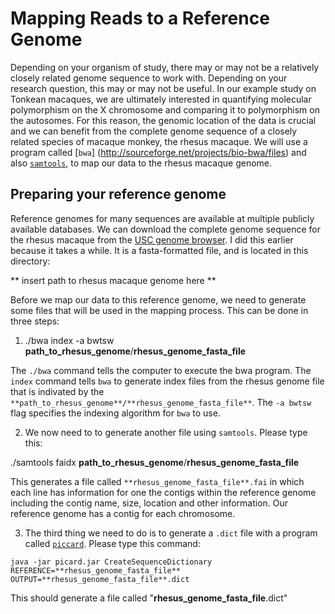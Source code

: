 # Mapping Reads to a Reference Genome

Depending on your organism of study, there may or may not be a relatively closely related genome sequence to work with.  Depending on your research question, this may or may not be useful.  In our example study on Tonkean macaques, we are ultimately interested in quantifying molecular polymorphism on the X chromosome and comparing it to polymorphism on the autosomes.  For this reason, the genomic location of the data is crucial and we can benefit from the complete genome sequence of a closely related species of macaque monkey, the rhesus macaque.  We will use a program called [`bwa`] (http://sourceforge.net/projects/bio-bwa/files) and also [`samtools`](http://samtools.sourceforge.net/), to map our data to the rhesus macaque genome.

## Preparing your reference genome

Reference genomes for many sequences are available at multiple publicly available databases.  We can download the complete genome sequence for the rhesus macaque from the [USC genome browser](http://hgdownload.cse.ucsc.edu/downloads.html#rhesus).  I did this earlier because it takes a while.  It is a fasta-formatted file, and is located in this directory:

** insert path to rhesus macaque genome here **

Before we map our data to this reference genome, we need to generate some files that will be used in the mapping process.  This can be done in three steps:

1. ./bwa index -a bwtsw **path_to_rhesus_genome**/**rhesus_genome_fasta_file**

  The `./bwa` command tells the computer to execute the bwa program.  The `index` command tells `bwa` to generate index files from the rhesus genome file that is indivated by the `**path_to_rhesus_genome**/**rhesus_genome_fasta_file**`.  The `-a bwtsw` flag specifies the indexing algorithm for `bwa` to use.

2. We now need to to generate another file using `samtools`.  Please type this:

  ./samtools faidx **path_to_rhesus_genome**/**rhesus_genome_fasta_file**

  This generates a file called `**rhesus_genome_fasta_file**.fai` in which each line has information for one the contigs within the reference genome including the contig name, size, location and other information.  Our reference genome has a contig for each chromosome.

3.  The third thing we need to do is to generate a `.dict` file with a program called [`piccard`](http://broadinstitute.github.io/picard/).  Please type this command:

  `java -jar picard.jar CreateSequenceDictionary REFERENCE=**rhesus_genome_fasta_file** OUTPUT=**rhesus_genome_fasta_file**.dict`

  This should generate a file called "**rhesus_genome_fasta_file**.dict"


